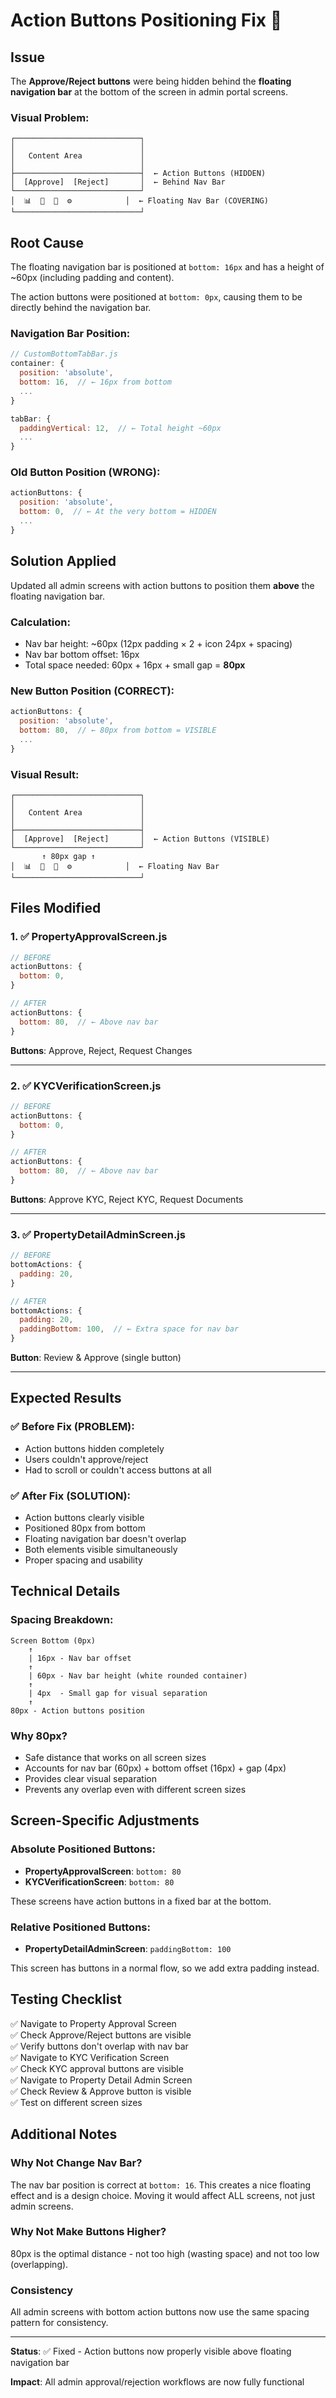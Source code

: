 # Action Buttons Positioning Fix 🔧

## Issue
The **Approve/Reject buttons** were being hidden behind the **floating navigation bar** at the bottom of the screen in admin portal screens.

### Visual Problem:
```
┌────────────────────────────┐
│                            │
│   Content Area             │
│                            │
├────────────────────────────┤  ← Action Buttons (HIDDEN)
│  [Approve]  [Reject]       │  ← Behind Nav Bar
└────────────────────────────┘
│  📊  👥  🏢  ⚙️            │  ← Floating Nav Bar (COVERING)
└────────────────────────────┘
```

## Root Cause

The floating navigation bar is positioned at `bottom: 16px` and has a height of ~60px (including padding and content).

The action buttons were positioned at `bottom: 0px`, causing them to be directly behind the navigation bar.

### Navigation Bar Position:
```javascript
// CustomBottomTabBar.js
container: {
  position: 'absolute',
  bottom: 16,  // ← 16px from bottom
  ...
}

tabBar: {
  paddingVertical: 12,  // ← Total height ~60px
  ...
}
```

### Old Button Position (WRONG):
```javascript
actionButtons: {
  position: 'absolute',
  bottom: 0,  // ← At the very bottom = HIDDEN
  ...
}
```

## Solution Applied

Updated all admin screens with action buttons to position them **above** the floating navigation bar.

### Calculation:
- Nav bar height: ~60px (12px padding × 2 + icon 24px + spacing)
- Nav bar bottom offset: 16px
- Total space needed: 60px + 16px + small gap = **80px**

### New Button Position (CORRECT):
```javascript
actionButtons: {
  position: 'absolute',
  bottom: 80,  // ← 80px from bottom = VISIBLE
  ...
}
```

### Visual Result:
```
┌────────────────────────────┐
│                            │
│   Content Area             │
│                            │
├────────────────────────────┤
│  [Approve]  [Reject]       │  ← Action Buttons (VISIBLE)
└────────────────────────────┘
       ↑ 80px gap ↑
│  📊  👥  🏢  ⚙️            │  ← Floating Nav Bar
└────────────────────────────┘
```

## Files Modified

### 1. ✅ PropertyApprovalScreen.js
```javascript
// BEFORE
actionButtons: {
  bottom: 0,
}

// AFTER
actionButtons: {
  bottom: 80,  // ← Above nav bar
}
```

**Buttons**: Approve, Reject, Request Changes

---

### 2. ✅ KYCVerificationScreen.js
```javascript
// BEFORE
actionButtons: {
  bottom: 0,
}

// AFTER
actionButtons: {
  bottom: 80,  // ← Above nav bar
}
```

**Buttons**: Approve KYC, Reject KYC, Request Documents

---

### 3. ✅ PropertyDetailAdminScreen.js
```javascript
// BEFORE
bottomActions: {
  padding: 20,
}

// AFTER
bottomActions: {
  padding: 20,
  paddingBottom: 100,  // ← Extra space for nav bar
}
```

**Button**: Review & Approve (single button)

---

## Expected Results

### ✅ Before Fix (PROBLEM):
- Action buttons hidden completely
- Users couldn't approve/reject
- Had to scroll or couldn't access buttons at all

### ✅ After Fix (SOLUTION):
- Action buttons clearly visible
- Positioned 80px from bottom
- Floating navigation bar doesn't overlap
- Both elements visible simultaneously
- Proper spacing and usability

## Technical Details

### Spacing Breakdown:
```
Screen Bottom (0px)
    ↑
    | 16px - Nav bar offset
    ↑
    | 60px - Nav bar height (white rounded container)
    ↑
    | 4px  - Small gap for visual separation
    ↑
80px - Action buttons position
```

### Why 80px?
- Safe distance that works on all screen sizes
- Accounts for nav bar (60px) + bottom offset (16px) + gap (4px)
- Provides clear visual separation
- Prevents any overlap even with different screen sizes

## Screen-Specific Adjustments

### Absolute Positioned Buttons:
- **PropertyApprovalScreen**: `bottom: 80`
- **KYCVerificationScreen**: `bottom: 80`

These screens have action buttons in a fixed bar at the bottom.

### Relative Positioned Buttons:
- **PropertyDetailAdminScreen**: `paddingBottom: 100`

This screen has buttons in a normal flow, so we add extra padding instead.

## Testing Checklist

✅ Navigate to Property Approval Screen  
✅ Check Approve/Reject buttons are visible  
✅ Verify buttons don't overlap with nav bar  
✅ Navigate to KYC Verification Screen  
✅ Check KYC approval buttons are visible  
✅ Navigate to Property Detail Admin Screen  
✅ Check Review & Approve button is visible  
✅ Test on different screen sizes  

## Additional Notes

### Why Not Change Nav Bar?
The nav bar position is correct at `bottom: 16`. This creates a nice floating effect and is a design choice. Moving it would affect ALL screens, not just admin screens.

### Why Not Make Buttons Higher?
80px is the optimal distance - not too high (wasting space) and not too low (overlapping).

### Consistency
All admin screens with bottom action buttons now use the same spacing pattern for consistency.

---

**Status**: ✅ Fixed - Action buttons now properly visible above floating navigation bar

**Impact**: All admin approval/rejection workflows are now fully functional
